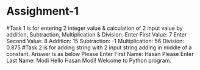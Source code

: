 # Assighment-1
#Task 1 is for entering 2 integer value & calculation of 2 input value by addition, Subtraction, Multiplication & Division.
Enter First Value: 7
Enter Second Value: 8
Addition:  15
Subtraction:  -1
Multiplication:  56
Division:  0.875
#Task 2 is for adding string with 2 input string adding in middle of a constant. Answer is as below
Please Enter First Name: Hasan
Please Enter Last  Name: Modi
Hello Hasan Modi! Welcome to Python program.

